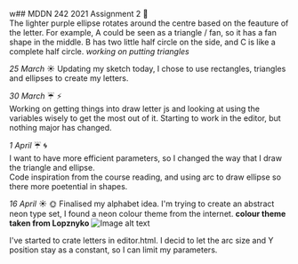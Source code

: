 w## MDDN 242 2021 Assignment 2
:memo:  
The lighter purple ellipse rotates around the centre based on the feauture of the letter. For example, A could be seen as a triangle / fan, so it has a fan shape in the middle. B has two little half circle on the side, and C is like a complete half circle.  *working on putting triangles* 

*25 March*  :sunny: 
Updating my sketch today, I chose to use rectangles, triangles and ellipses to create my letters.  

*30 March*  :umbrella: :zap:  
Working on getting things into draw letter js and looking at using the variables wisely to get the most out of it.  Starting to work in the editor, but nothing major has changed.  

*1 April* :umbrella: :cyclone:  
I want to have more efficient parameters, so I changed the way that I draw the triangle and ellipse.  
Code inspiration from the course reading, and using arc to draw ellipse so there more poetential in shapes. 

*16 April* :sunny: :sun_with_face:
Finalised my alphabet idea. 
I'm trying to create an abstract neon type set, I found a neon colour theme from the internet.
**colour theme taken from Lopznyko**
![Image alt text](https://dribbble.com/shots/2373617-Neon-Palette?utm_source=Pinterest_Shot&utm_campaign=nicolalops&utm_content=Neon+Palette&utm_medium=Social_Share)

I've started to crate letters in editor.html. I decid to let the arc size and Y position stay as a constant, so I can limit my parameters.